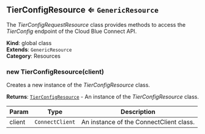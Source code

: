 <a name="TierConfigResource"></a>

## TierConfigResource ⇐ <code>GenericResource</code>
The *TierConfigRequestResource* class provides methods to access the *TierConfig*
endpoint of the Cloud Blue Connect API.

**Kind**: global class  
**Extends**: <code>GenericResource</code>  
**Category**: Resources  
<a name="new_TierConfigResource_new"></a>

### new TierConfigResource(client)
Creates a new instance of the *TierConfigResource* class.

**Returns**: [<code>TierConfigResource</code>](#TierConfigResource) - An instance of the *TierConfigResource* class.  

| Param | Type | Description |
| --- | --- | --- |
| client | <code>ConnectClient</code> | An instance of the ConnectClient class. |

